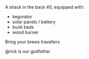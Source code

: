A shack in the back 40, equipped with:
- kegorator
- solar panels / battery
- bunk beds
- wood burner

Bring your brews travellers

@rick is our godfather

